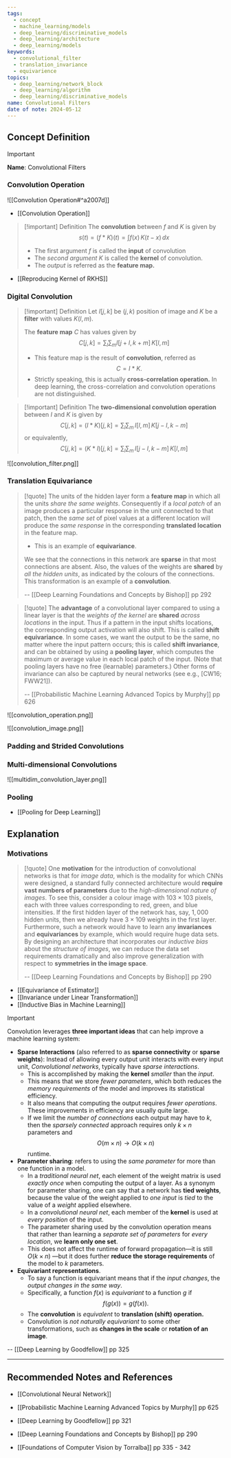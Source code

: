 ```yaml
---
tags:
  - concept
  - machine_learning/models
  - deep_learning/discriminative_models
  - deep_learning/architecture
  - deep_learning/models
keywords:
  - convolutional_filter
  - translation_invariance
  - equivarience
topics:
  - deep_learning/network_block
  - deep_learning/algorithm
  - deep_learning/discriminative_models
name: Convolutional Filters
date of note: 2024-05-12
---
```


## Concept Definition

>[!important]
>**Name**: Convolutional Filters

### Convolution Operation

 ![[Convolution Operation#^a2007d]]
- [[Convolution Operation]]

>[!important] Definition
>The **convolution** between $f$ and $K$ is given by $$s(t) = (f*K)(t) = \int f(x)\,K(t - x)\,dx$$
>- The first argument $f$ is called the **input** of convolution
>- The *second argument* $K$ is called the **kernel** of convolution.
>- The *output* is referred as the **feature map.**

- [[Reproducing Kernel of RKHS]]

### Digital Convolution

>[!important] Definition
>Let $I[j, k]$ be $(j,k)$ position of image and $K$ be a **filter** with values $K(l,m)$.
>
>The **feature map** $C$ has values given by 
>$$
>C[j, k] = \sum_{l}\sum_{m}I[j+l, k+m]\,K[l, m]
>$$
>- This feature map is the result of **convolution**, referred as $$C = I * K.$$
>- Strictly speaking, this is actually **cross-correlation operation.** In deep learning, the cross-correlation and convolution operations are not distinguished.

>[!important] Definition
>The **two-dimensional convolution operation** between $I$ and $K$ is given by 
>$$
>C[j,k] = (I*K)[j,k] = \sum_{l}\sum_{m}\,I[l, m]\,K[j - l, k - m]
>$$
>or equivalently,
>$$
>C[j,k] = (K*I)[j,k] = \sum_{l}\sum_{m}\,I[j - l, k - m]\,K[l, m]
>$$



![[convolution_filter.png]]

### Translation Equivariance

>[!quote]
> The units of the hidden layer form a **feature map** in which all the units *share the same weights*. Consequently if a *local patch* of an image produces a particular response in the unit connected to that patch, then the *same set* of pixel values at a different location will produce the *same response* in the corresponding **translated location** in the feature map. 
> - This is an example of **equivariance**. 
> 
>We see that the connections in this network are **sparse** in that most connections are absent. Also, the values of the weights are **shared** by *all the hidden units*, as indicated by the colours of the connections. This transformation is an example of a **convolution**.
>
>-- [[Deep Learning Foundations and Concepts by Bishop]] pp 292

>[!quote]
>The **advantage** of a convolutional layer compared to using a linear layer is that the *weights of the kernel* are **shared** *across locations* in the input. Thus if a pattern in the input shifts locations, the corresponding output activation will also shift. This is called **shift equivariance**. In some cases, we want the output to be the same, no matter where the input pattern occurs; this is called **shift invariance**, and can be obtained by using a **pooling layer**, which computes the maximum or average value in each local patch of the input. (Note that pooling layers have no free (learnable) parameters.) Other forms of invariance can also be captured by neural networks (see e.g., [CW16; FWW21]).
>
>-- [[Probabilistic Machine Learning Advanced Topics by Murphy]] pp 626




![[convolution_operation.png]]



![[convolution_image.png]]


### Padding and Strided Convolutions






### Multi-dimensional Convolutions


![[multidim_convolution_layer.png]]


### Pooling


- [[Pooling for Deep Learning]]


## Explanation

### Motivations

>[!quote]
>One **motivation** for the introduction of convolutional networks is that for *image data*, which is the modality for which CNNs were designed, a standard fully connected architecture would **require vast numbers of parameters** due to the *high-dimensional nature of images*. To see this, consider a colour image with $103 \times 103$ pixels, each with three values corresponding to red, green, and blue intensities. If the first hidden layer of the network has, say, $1,000$ hidden units, then we already have $3 \times 109$ weights in the first layer. Furthermore, such a network would have to learn any **invariances** and **equivariances** by example, which would require huge data sets. By designing an architecture that incorporates our *inductive bias* about the *structure of images*, we can reduce the data set requirements dramatically and also improve generalization with respect to **symmetries in the image space**.
>
>-- [[Deep Learning Foundations and Concepts by Bishop]] pp 290

- [[Equivariance of Estimator]]
- [[Invariance under Linear Transformation]]
- [[Inductive Bias in Machine Learning]]

>[!important]
>Convolution leverages **three important ideas** that can help improve a machine learning system: 
>
>- **Sparse Interactions** (also referred to as **sparse connectivity** or **sparse weights**): Instead of allowing every output unit interacts with every input unit, *Convolutional networks*, typically have *sparse interactions*. 
>	- This is accomplished by making the **kernel** *smaller* than the *input*. 
>	- This means that we store *fewer parameters*, which both reduces the *memory requirements* of the model and improves its statistical efficiency. 
>	- It also means that computing the output requires *fewer operations*. These improvements in efficiency are usually quite large. 
>	- If we limit the *number of connections* each output may have to $k$, then the *sparsely connected* approach requires only $k \times n$ parameters and $$O(m \times n) \to O(k \times n)$$ runtime.
>- **Parameter sharing**:  refers to using the *same parameter* for more than one function in a model. 
>	- In a *traditional neural net*, each element of the weight matrix is used *exactly once* when computing the output of a layer. As a synonym for parameter sharing, one can say that a network has **tied weights**, because the value of the weight applied to *one input* is *tied* to the value of a *weight* applied elsewhere.
>	- In a *convolutional neural net*, each member of the **kernel** is used at *every position* of the input. 
>	- The parameter sharing used by the convolution operation means that rather than learning a *separate set of parameters* for *every location*, we **learn only one set**. 
>	- This does not affect the runtime of forward propagation—it is still $O(k \times n)$ —but it does further **reduce the storage requirements** of the model to $k$ parameters.
>- **Equivariant representations**. 
>	- To say a function is equivariant means that if the *input changes*, the *output changes in the same way*. 
>	- Specifically, a function $f(x)$ is *equivariant* to a function $g$ if $$f(g(x)) = g(f(x)).$$
>	- The **convolution** is *equivalent* to **translation (shift) operation.**
>	- Convolution is *not naturally equivariant* to some other transformations, such as **changes in the scale** or **rotation of an image**. 
>
>-- [[Deep Learning by Goodfellow]] pp 325





-----------
##  Recommended Notes and References


- [[Convolutional Neural Network]]

- [[Probabilistic Machine Learning Advanced Topics by Murphy]] pp 625
- [[Deep Learning by Goodfellow]] pp 321
- [[Deep Learning Foundations and Concepts by Bishop]] pp 290
- [[Foundations of Computer Vision by Torralba]]  pp 335 - 342